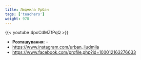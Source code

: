 ```yaml
---
title: Людмила Урбан
tags: ['teachers']
weight: 978
---
```

{{< youtube 4poCdMZfPqQ >}}

- **Розташування:** -
- https://www.instagram.com/urban_liudmila
- https://www.facebook.com/profile.php?id=100012163276633

